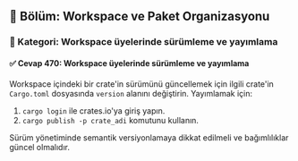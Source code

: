 ## 📘 Bölüm: Workspace ve Paket Organizasyonu
### 🔹 Kategori: Workspace üyelerinde sürümleme ve yayımlama
#### ✅ Cevap 470: Workspace üyelerinde sürümleme ve yayımlama

Workspace içindeki bir crate'in sürümünü güncellemek için ilgili crate'in `Cargo.toml` dosyasında `version` alanını değiştirin. Yayımlamak için:

1. `cargo login` ile crates.io'ya giriş yapın.
2. `cargo publish -p crate_adi` komutunu kullanın.

Sürüm yönetiminde semantik versiyonlamaya dikkat edilmeli ve bağımlılıklar güncel olmalıdır.
